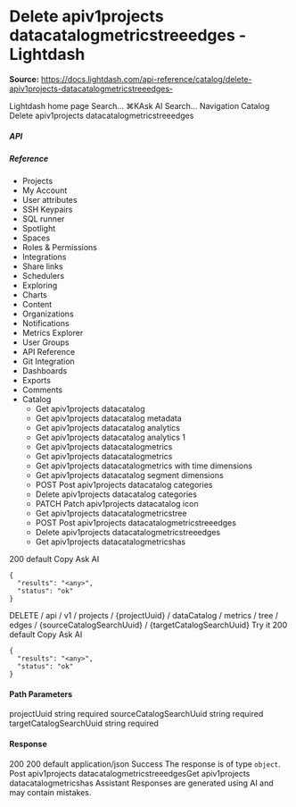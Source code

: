 # Delete apiv1projects datacatalogmetricstreeedges  - Lightdash

**Source:** https://docs.lightdash.com/api-reference/catalog/delete-apiv1projects-datacatalogmetricstreeedges-

Lightdash home page
Search...
⌘KAsk AI
Search...
Navigation
Catalog
Delete apiv1projects datacatalogmetricstreeedges 
##### API


##### Reference
  * Projects
  * My Account
  * User attributes
  * SSH Keypairs
  * SQL runner
  * Spotlight
  * Spaces
  * Roles & Permissions
  * Integrations
  * Share links
  * Schedulers
  * Exploring
  * Charts
  * Content
  * Organizations
  * Notifications
  * Metrics Explorer
  * User Groups
  * API Reference
  * Git Integration
  * Dashboards
  * Exports
  * Comments
  * Catalog
    * Get apiv1projects datacatalog
    * Get apiv1projects datacatalog metadata
    * Get apiv1projects datacatalog analytics
    * Get apiv1projects datacatalog analytics 1
    * Get apiv1projects datacatalogmetrics
    * Get apiv1projects datacatalogmetrics 
    * Get apiv1projects datacatalogmetrics with time dimensions
    * Get apiv1projects datacatalog segment dimensions
    * POST
Post apiv1projects datacatalog categories
    * Delete apiv1projects datacatalog categories
    * PATCH
Patch apiv1projects datacatalog icon
    * Get apiv1projects datacatalogmetricstree
    * POST
Post apiv1projects datacatalogmetricstreeedges
    * Delete apiv1projects datacatalogmetricstreeedges 
    * Get apiv1projects datacatalogmetricshas


200
default
Copy
Ask AI
```
{
  "results": "<any>",
  "status": "ok"
}
```

DELETE
/
api
/
v1
/
projects
/
{projectUuid}
/
dataCatalog
/
metrics
/
tree
/
edges
/
{sourceCatalogSearchUuid}
/
{targetCatalogSearchUuid}
Try it
200
default
Copy
Ask AI
```
{
  "results": "<any>",
  "status": "ok"
}
```

#### Path Parameters
projectUuid
string
required
sourceCatalogSearchUuid
string
required
targetCatalogSearchUuid
string
required
#### Response
200
200 default
application/json
Success
The response is of type `object`.
Post apiv1projects datacatalogmetricstreeedgesGet apiv1projects datacatalogmetricshas
Assistant
Responses are generated using AI and may contain mistakes.


